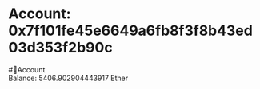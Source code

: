 
Account: 0x7f101fe45e6649a6fb8f3f8b43ed03d353f2b90c
===================================================
  
#📜Account  
Balance: 5406.902904443917 Ether